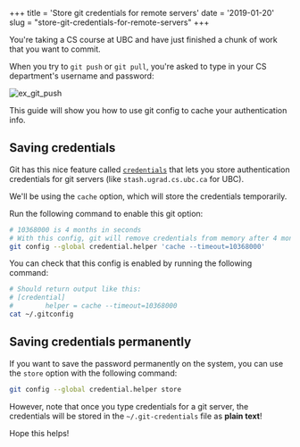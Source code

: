 +++
title = 'Store git credentials for remote servers'
date = '2019-01-20'
slug = "store-git-credentials-for-remote-servers"
+++

You're taking a CS course at UBC and have just finished a chunk of work that you want to commit.

When you try to `git push` or `git pull`, you're asked to type in your CS department's username and password:

![ex_git_push](https://user-images.githubusercontent.com/9669739/51456134-5df4ae00-1d01-11e9-91e6-d0b83e013f24.png)

This guide will show you how to use git config to cache your authentication info.

## Saving credentials

Git has this nice feature called [`credentials`](https://git-scm.com/docs/gitcredentials) that lets you store authentication credentials for git servers (like `stash.ugrad.cs.ubc.ca` for UBC).

We'll be using the `cache` option, which will store the credentials temporarily.

Run the following command to enable this git option:

```sh
# 10368000 is 4 months in seconds
# With this config, git will remove credentials from memory after 4 months
git config --global credential.helper 'cache --timeout=10368000'
```

You can check that this config is enabled by running the following command:

```sh
# Should return output like this:
# [credential]
#        helper = cache --timeout=10368000
cat ~/.gitconfig
```

## Saving credentials permanently

If you want to save the password permanently on the system, you can use the `store` option with the following command:

```sh
git config --global credential.helper store
```

However, note that once you type credentials for a git server, the credentials will be stored in the `~/.git-credentials` file as **plain text**!

Hope this helps!
